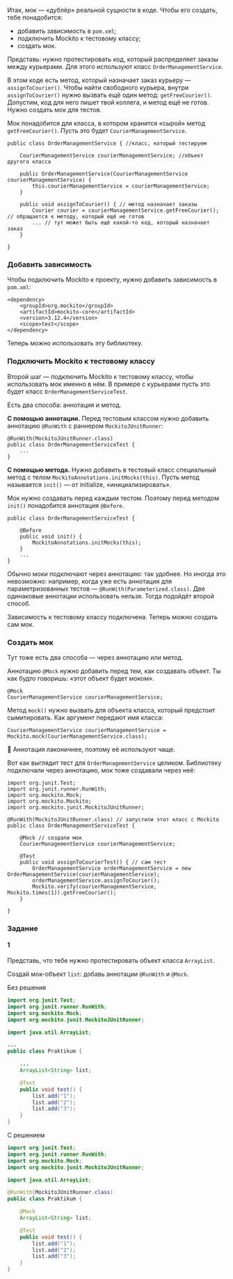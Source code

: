 Итак, мок — «дублёр» реальной сущности в коде. Чтобы его создать, тебе понадобится:

- добавить зависимость в `pom.xml`;
- подключить Mockito к тестовому классу;
- создать мок.

Представь: нужно протестировать код, который распределяет заказы между курьерами. Для этого используют класс `OrderManagementService`.

В этом коде есть метод, который назначает заказ курьеру — `assignToCourier()`. Чтобы найти свободного курьера, внутри `assignToCourier()` нужно вызвать ещё один метод: `getFreeCourier()`. Допустим, код для него пишет твой коллега, и метод ещё не готов. Нужно создать мок для тестов.

Мок понадобится для класса, в котором хранится «сырой» метод `getFreeCourier()`. Пусть это будет `CourierManagementService`.

```
public class OrderManagementService { //класс, который тестируем

    CourierManagementService courierManagementService; //объект другого класса
        
    public OrderManagementService(CourierManagementService courierManagementService) {
        this.courierManagementService = courierManagementService;
    }

    public void assignToCourier() { // метод назначает заказы
        Courier courier = courierManagementService.getFreeCourier(); // обращается к методу, который ещё не готов
        ... // тут может быть ещё какой-то код, который назначает заказ
    }

} 
```

### Добавить зависимость

Чтобы подключить Mockito к проекту, нужно добавить зависимость в `pom.xml`:



```
<dependency>
    <groupId>org.mockito</groupId>
    <artifactId>mockito-core</artifactId>
    <version>3.12.4</version>
    <scope>test</scope>
</dependency> 
```

Теперь можно использовать эту библиотеку.

### Подключить Mockito к тестовому классу

Второй шаг — подключить Mockito к тестовому классу, чтобы использовать мок именно в нём. В примере с курьерами пусть это будет класс `OrderManagementServiceTest`.

Есть два способа: аннотация и метод.

**С помощью аннотации.** Перед тестовым классом нужно добавить аннотацию `@RunWith` с раннером `MockitoJUnitRunner`:

```
@RunWith(MockitoJUnitRunner.class)
public class OrderManagementServiceTest {
    ...
} 
```

**С помощью метода.** Нужно добавить в тестовый класс специальный метод с телом `MockitoAnnotations.initMocks(this)`. Пусть метод называется `init()` — от initialize, «инициализировать».

Мок нужно создавать перед каждым тестом. Поэтому перед методом `init()` понадобится аннотация `@Before`.

```
public class OrderManagementServiceTest {
    
    @Before
    public void init() {
        MockitoAnnotations.initMocks(this);
    }
    ...
} 
```

Обычно моки подключают через аннотацию: так удобнее. Но иногда это невозможно: например, когда уже есть аннотация для параметризованных тестов — `@RunWith(Parameterized.class)`. Две одинаковые аннотации использовать нельзя. Тогда подойдёт второй способ.

Зависимость к тестовому классу подключена. Теперь можно создать сам мок.

### Создать мок

Тут тоже есть два способа — через аннотацию или метод.

Аннотацию `@Mock` нужно добавить перед тем, как создавать объект. Ты как будто говоришь: «этот объект будет моком».

```
@Mock
CourierManagementService courierManagementService; 
```

Метод `mock()` нужно вызвать для объекта класса, который предстоит сымитировать. Как аргумент передают имя класса:

```
CourierManagementService courierManagementService = Mockito.mock(CourierManagementService.class); 
```

📎 Аннотация лаконичнее, поэтому её используют чаще.

Вот как выглядит тест для `OrderManagementService` целиком. Библиотеку подключали через аннотацию, мок тоже создавали через неё:

```
import org.junit.Test;
import org.junit.runner.RunWith;
import org.mockito.Mock;
import org.mockito.Mockito;
import org.mockito.junit.MockitoJUnitRunner;

@RunWith(MockitoJUnitRunner.class) // запустили этот класс с Mockito
public class OrderManagementServiceTest {

    @Mock // создали мок
    CourierManagementService courierManagementService;

    @Test
    public void assignToCourierTest() { // сам тест
        OrderManagementService orderManagementService = new OrderManagementService(courierManagementService);
        orderManagementService.assignToCourier();
        Mockito.verify(courierManagementService, Mockito.times(1)).getFreeCourier();
    }

} 
```

### Задание
#### 1

Представь, что тебе нужно протестировать объект класса `ArrayList`.

Создай мок-объект `list`: добавь аннотации `@RunWith` и `@Mock`.

Без решения

```java
import org.junit.Test;
import org.junit.runner.RunWith;
import org.mockito.Mock;
import org.mockito.junit.MockitoJUnitRunner;

import java.util.ArrayList;

...
public class Praktikum {

    ...
    ArrayList<String> list;

    @Test
    public void test() {
        list.add("1");
        list.add("2");
        list.add("3");
    }
}
```

С решением

```java
import org.junit.Test;
import org.junit.runner.RunWith;
import org.mockito.Mock;
import org.mockito.junit.MockitoJUnitRunner;

import java.util.ArrayList;

@RunWith(MockitoJUnitRunner.class)
public class Praktikum {

    @Mock
    ArrayList<String> list;

    @Test
    public void test() {
        list.add("1");
        list.add("2");
        list.add("3");
    }
}
```